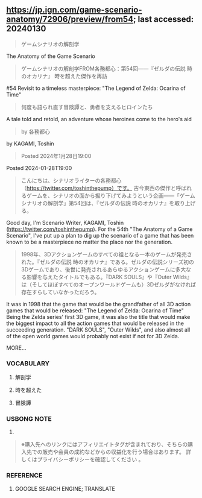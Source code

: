 ## https://jp.ign.com/game-scenario-anatomy/72906/preview/from54; last accessed: 20240130

> ゲームシナリオの解剖学

The Anatomy of the Game Scenario

> ゲームシナリオの解剖学FROM各務都心：第54回――『ゼルダの伝説 時のオカリナ』 時を超えた傑作を再訪

#54 Revisit to a timeless masterpiece: "The Legend of Zelda: Ocarina of Time"

> 何度も語られ直す冒険譚と、勇者を支えるヒロインたち

A tale told and retold, an adventure whose heroines come to the hero's aid

> by 各務都心 

by KAGAMI, Toshin

> Posted 2024年1月28日19:00

Posted 2024-01-28T19:00

> こんにちは、シナリオライターの各務都心（https://twitter.com/toshinthepump）です。
古今東西の傑作と呼ばれるゲームを、シナリオの面から掘り下げてみようという企画――「ゲームシナリオの解剖学」第54回は、『ゼルダの伝説 時のオカリナ』を取り上げる。

Good day, I'm Scenario Writer, KAGAMI, Toshin (https://twitter.com/toshinthepump). For the 54th "The Anatomy of a Game Scenario", I've put up a plan to dig up the scenario of a game that has been known to be a masterpiece no matter the place nor the generation.

> 1998年、3Dアクションゲームのすべての祖となる一本のゲームが発売された。『ゼルダの伝説 時のオカリナ』である。ゼルダの伝説シリーズ初の3Dゲームであり、後世に発売されるあらゆるアクションゲームに多大なる影響を与えたタイトルでもある。『DARK SOULS』や『Outer Wilds』は（そしてほぼすべてのオープンワールドゲームも）3Dゼルダがなければ存在すらしていなかっただろう。

It was in 1998 that the game that would be the grandfather of all 3D action games that would be released: "The Legend of Zelda: Ocarina of Time" Being the Zelda series' first 3D game, it was also the title that would make the biggest impact to all the action games that would be released in the succeeding generation. "DARK SOULS", "Outer Wilds", and also almost all of the open world games would probably not exist if not for 3D Zelda.

MORE...


### VOCABULARY

1) 解剖学

2) 時を超えた

3) 冒険譚

### USBONG NOTE

1) 

> ※購入先へのリンクにはアフィリエイトタグが含まれており、そちらの購入先での販売や会員の成約などからの収益化を行う場合はあります。 詳しくはプライバシーポリシーを確認してください 。


### REFERENCE

1) GOOGLE SEARCH ENGINE; TRANSLATE